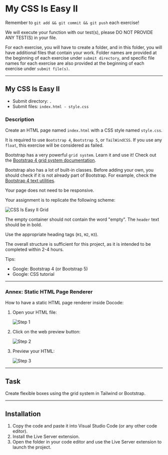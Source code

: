 # My CSS Is Easy II

Remember to `git add && git commit && git push` each exercise!

We will execute your function with our test(s), please DO NOT PROVIDE ANY TEST(S) in your file.

For each exercise, you will have to create a folder, and in this folder, you will have additional files that contain your work. Folder names are provided at the beginning of each exercise under `submit directory`, and specific file names for each exercise are also provided at the beginning of each exercise under `submit file(s)`.

---

## My CSS Is Easy II

- Submit directory: `.`
- Submit files: `index.html - style.css`

### Description

Create an HTML page named `index.html` with a CSS style named `style.css`.

It is required to use `Bootstrap 4`, `Bootstrap 5`, or `TailWindCSS`. If you use any `float`, this exercise will be considered as failed.

Bootstrap has a very powerful `grid system`. Learn it and use it! Check out the [Bootstrap 4 grid system documentation](https://getbootstrap.com/docs/4.3/components/card/).

Bootstrap also has a lot of built-in classes. Before adding your own, you should check if it is not already part of Bootstrap. For example, check the [Bootstrap 4 text utilities](https://getbootstrap.com/docs/4.0/utilities/text/).

Your page does not need to be responsive.

Your assignment is to replicate the following scheme:

![CSS Is Easy II Grid](https://storage.googleapis.com/qwasar-public/track-web/css_is_easy_II_grid.png)

The empty container should not contain the word "empty". The `header` text should be in bold.

Use the appropriate heading tags (`H1`, `H2`, `H3`).

The overall structure is sufficient for this project, as it is intended to be completed within 2-4 hours.

Tips:
- Google: Bootstrap 4 (or Bootstrap 5)
- Google: CSS tutorial

---

### Annex: Static HTML Page Renderer

How to have a static HTML page renderer inside Docode:

1. Open your HTML file:

   ![Step 1](https://storage.googleapis.com/qwasar-public/track-web/docode_web_mini_browser_1.png)

2. Click on the web preview button:

   ![Step 2](https://storage.googleapis.com/qwasar-public/track-web/docode_web_mini_browser_2.png)

3. Preview your HTML:

   ![Step 3](https://storage.googleapis.com/qwasar-public/track-web/docode_web_mini_browser_3.png)

---

## Task

Create flexible boxes using the grid system in Tailwind or Bootstrap.

---

## Installation

1. Copy the code and paste it into Visual Studio Code (or any other code editor).
2. Install the Live Server extension.
3. Open the folder in your code editor and use the Live Server extension to launch the project.
